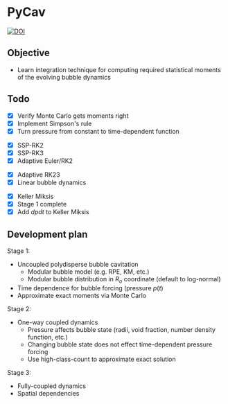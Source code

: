 # PyCav
[![DOI](https://zenodo.org/badge/328061167.svg)](https://zenodo.org/badge/latestdoi/328061167)

## Objective

* Learn integration technique for computing required statistical moments of the evolving bubble dynamics

## Todo

- [x] Verify Monte Carlo gets moments right
- [x] Implement Simpson's rule
- [x] Turn pressure from constant to time-dependent function
* [x] SSP-RK2
* [x] SSP-RK3
* [x] Adaptive Euler/RK2
- [x] Adaptive RK23
- [x] Linear bubble dynamics 
* [x] Keller Miksis
* [x] Stage 1 complete
* [x] Add $dpdt$ to Keller Miksis

## Development plan

Stage 1:
* Uncoupled polydisperse bubble cavitation 
  * Modular bubble model (e.g. RPE, KM, etc.)
  * Modular bubble distribution in $R_o$ coordinate (default to log-normal)
* Time dependence for bubble forcing (pressure $p(t)$
* Approximate exact moments via Monte Carlo

Stage 2:
* One-way coupled dynamics
  * Pressure affects bubble state (radii, void fraction, number density function, etc.)
  * Changing bubble state does not effect time-dependent pressure forcing
  * Use high-class-count to approximate exact solution

Stage 3:
* Fully-coupled dynamics
* Spatial dependencies
